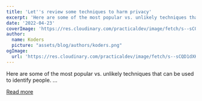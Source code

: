 ```yaml
---
title: 'Let''s review some techniques to harm privacy'
excerpt: 'Here are some of the most popular vs. unlikely techniques that can be used to identify people.       ...'
date: '2022-04-23'
coverImage: 'https://res.cloudinary.com/practicaldev/image/fetch/s--sCQD1dXK--/c_imagga_scale,f_auto,fl_progressive,h_420,q_auto,w_1000/https://dev-to-uploads.s3.amazonaws.com/uploads/articles/k589krw41wpazfeg4dg1.jpg'
author:
  name: Koders
  picture: "assets/blog/authors/koders.png"
ogImage:
  url: 'https://res.cloudinary.com/practicaldev/image/fetch/s--sCQD1dXK--/c_imagga_scale,f_auto,fl_progressive,h_420,q_auto,w_1000/https://dev-to-uploads.s3.amazonaws.com/uploads/articles/k589krw41wpazfeg4dg1.jpg'
---
```


Here are some of the most popular vs. unlikely techniques that can be used to identify people.       ...

[Read more](https://dev.to/jmau111/lets-review-some-techniques-to-harm-privacy-l2)
